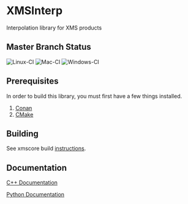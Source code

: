 XMSInterp
========
Interpolation library for XMS products

Master Branch Status
--------------------

![Linux-CI](https://github.com/Aquaveo/xmsinterp/workflows/Linux-CI/badge.svg)
![Mac-CI](https://github.com/Aquaveo/xmsinterp/workflows/Mac-CI/badge.svg)
![Windows-CI](https://github.com/Aquaveo/xmsinterp/workflows/Windows-CI/badge.svg)

Prerequisites
--------------
In order to build this library, you must first have a few things installed.
1. [Conan](https://conan.io)
2. [CMake](https://cmake.org)

Building
--------
See xmscore build [instructions](https://github.com/Aquaveo/xmscore/wiki/Building-Libraries).

Documentation
-------------

[C++ Documentation](https://aquaveo.github.io/xmsinterp/)

[Python Documentation](https://aquaveo.github.io/xmsinterp/pydocs)
